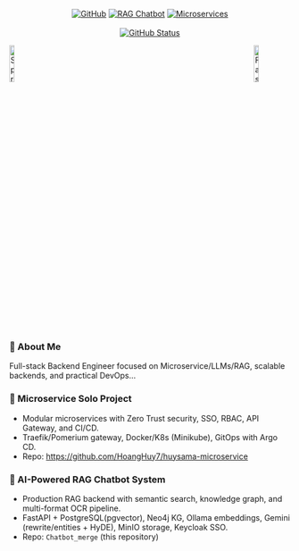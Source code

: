 <p align="center">
<a href="https://github.com/HoangHuy7"><img alt="GitHub" src="https://img.shields.io/badge/GitHub-@HoangHuy7-181717?logo=github"/></a>
<a href="https://github.com/HoangHuy7/Chatbot_merge"><img alt="RAG Chatbot" src="https://img.shields.io/badge/Project-RAG%20Chatbot-0b5fff?logo=fastapi&logoColor=white"/></a>
<a href="https://github.com/HoangHuy7/huysama-microservice"><img alt="Microservices" src="https://img.shields.io/badge/Project-Microservices-2bbc8a?logo=spring&logoColor=white"/></a></br></br>
<a href="https://github.com/HoangHuy7"><img alt="GitHub Status" src="https://github-readme-stats.vercel.app/api?username=HoangHuy7&hide=contribs&show_icons=true&include_all_commits=true&count_private=true"/></a>
</p>

<img alt="Spring Boot" src="https://cdn.simpleicons.org/springboot/6DB33F" width="13%" align="left"/>
<img alt="FastAPI" src="https://cdn.simpleicons.org/fastapi/009688" width="13%" align="right"/>
<br clear="all"/>

### 👋 About Me
Full-stack Backend Engineer focused on Microservice/LLMs/RAG, scalable backends, and practical DevOps...


### 🧩 Microservice Solo Project
- Modular microservices with Zero Trust security, SSO, RBAC, API Gateway, and CI/CD.
- Traefik/Pomerium gateway, Docker/K8s (Minikube), GitOps with Argo CD.
- Repo: https://github.com/HoangHuy7/huysama-microservice

### 🧠 AI-Powered RAG Chatbot System
- Production RAG backend with semantic search, knowledge graph, and multi-format OCR pipeline.
- FastAPI + PostgreSQL(pgvector), Neo4j KG, Ollama embeddings, Gemini (rewrite/entities + HyDE), MinIO storage, Keycloak SSO.
- Repo: `Chatbot_merge` (this repository)
